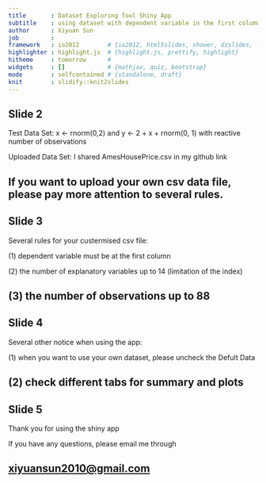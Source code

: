 ```yaml
---
title       : Dataset Exploring Tool Shiny App
subtitle    : using dataset with dependent variable in the first column
author      : Xiyuan Sun
job         : 
framework   : io2012        # {io2012, html5slides, shower, dzslides, ...}
highlighter : highlight.js  # {highlight.js, prettify, highlight}
hitheme     : tomorrow      # 
widgets     : []            # {mathjax, quiz, bootstrap}
mode        : selfcontained # {standalone, draft}
knit        : slidify::knit2slides
---
```


## Slide 2

Test Data Set: x <- rnorm(0,2) and y <- 2 + x + rnorm(0, 1) with reactive number of observations

Uploaded Data Set: I shared AmesHousePrice.csv in my github link

If you want to upload your own csv data file, please pay more attention to several rules. 
---


## Slide 3

Several rules for your custermised csv file:

(1) dependent variable must be at the first column

(2) the number of explanatory variables up to 14 (limitation of the index)

(3) the number of observations up to 88
---

## Slide 4

Several other notice when using the app:

(1) when you want to use your own dataset, please uncheck the Defult Data

(2) check different tabs for summary and plots
---

## Slide 5

Thank you for using the shiny app

If you have any questions, please email me through 

xiyuansun2010@gmail.com
---




